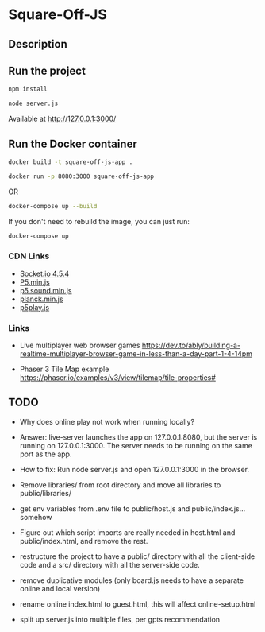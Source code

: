 # Square-Off-JS

## Description

## Run the project

```bash
npm install

node server.js
```

Available at http://127.0.0.1:3000/

## Run the Docker container

```bash
docker build -t square-off-js-app .

docker run -p 8080:3000 square-off-js-app
```
OR

```bash
docker-compose up --build
```

If you don't need to rebuild the image, you can just run:

```bash
docker-compose up
```

### CDN Links

- [Socket.io 4.5.4](https://cdn.socket.io/4.5.4/socket.io.min.js)
- [P5.min.js](https://cdn.jsdelivr.net/npm/p5@1/lib/p5.min.js)
- [p5.sound.min.js](https://cdn.jsdelivr.net/npm/p5@1/lib/addons/p5.sound.min.js)
- [planck.min.js](https://cdn.jsdelivr.net/npm/planck@latest/dist/planck.min.js)
- [p5play.js](https://p5play.org/v3/p5play.js)

### Links
- Live multiplayer web browser games https://dev.to/ably/building-a-realtime-multiplayer-browser-game-in-less-than-a-day-part-1-4-14pm

- Phaser 3 Tile Map example https://phaser.io/examples/v3/view/tilemap/tile-properties#

## TODO

- Why does online play not work when running locally?
- Answer: live-server launches the app on 127.0.0.1:8080, but the server is running on 127.0.0.1:3000. The server needs to be running on the same port as the app.
- How to fix: Run node server.js and open 127.0.0.1:3000 in the browser.

- Remove libraries/ from root directory and move all libraries to public/libraries/

- get env variables from .env file to public/host.js and public/index.js... somehow

- Figure out which script imports are really needed in host.html and public/index.html, and remove the rest.

- restructure the project to have a public/ directory with all the client-side code and a src/ directory with all the server-side code.

- remove duplicative modules (only board.js needs to have a separate online and local version)

- rename online index.html to guest.html, this will affect online-setup.html

- split up server.js into multiple files, per gpts recommendation